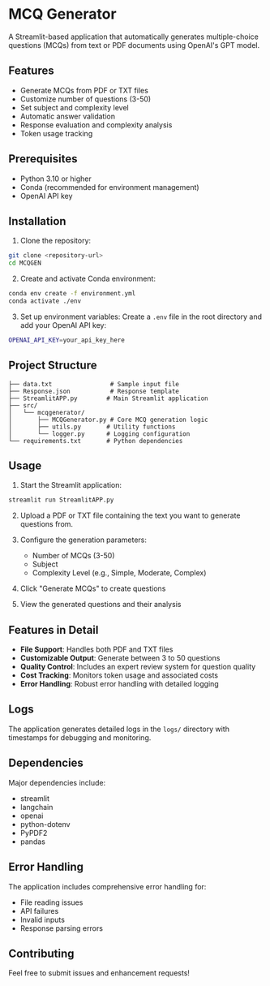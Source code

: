 # MCQ Generator

A Streamlit-based application that automatically generates multiple-choice questions (MCQs) from text or PDF documents using OpenAI's GPT model.

## Features

- Generate MCQs from PDF or TXT files
- Customize number of questions (3-50)
- Set subject and complexity level
- Automatic answer validation
- Response evaluation and complexity analysis
- Token usage tracking

## Prerequisites

- Python 3.10 or higher
- Conda (recommended for environment management)
- OpenAI API key

## Installation

1. Clone the repository:
```bash
git clone <repository-url>
cd MCQGEN
```

2. Create and activate Conda environment:
```bash
conda env create -f environment.yml
conda activate ./env
```

3. Set up environment variables:
Create a `.env` file in the root directory and add your OpenAI API key:
```bash
OPENAI_API_KEY=your_api_key_here
```

## Project Structure

```
├── data.txt                # Sample input file
├── Response.json           # Response template
├── StreamlitAPP.py        # Main Streamlit application
├── src/
│   └── mcqgenerator/
│       ├── MCQGenerator.py # Core MCQ generation logic
│       ├── utils.py       # Utility functions
│       └── logger.py      # Logging configuration
└── requirements.txt       # Python dependencies
```

## Usage

1. Start the Streamlit application:
```bash
streamlit run StreamlitAPP.py
```

2. Upload a PDF or TXT file containing the text you want to generate questions from.

3. Configure the generation parameters:
   - Number of MCQs (3-50)
   - Subject
   - Complexity Level (e.g., Simple, Moderate, Complex)

4. Click "Generate MCQs" to create questions

5. View the generated questions and their analysis

## Features in Detail

- **File Support**: Handles both PDF and TXT files
- **Customizable Output**: Generate between 3 to 50 questions
- **Quality Control**: Includes an expert review system for question quality
- **Cost Tracking**: Monitors token usage and associated costs
- **Error Handling**: Robust error handling with detailed logging

## Logs

The application generates detailed logs in the `logs/` directory with timestamps for debugging and monitoring.

## Dependencies

Major dependencies include:
- streamlit
- langchain
- openai
- python-dotenv
- PyPDF2
- pandas

## Error Handling

The application includes comprehensive error handling for:
- File reading issues
- API failures
- Invalid inputs
- Response parsing errors

## Contributing

Feel free to submit issues and enhancement requests!
